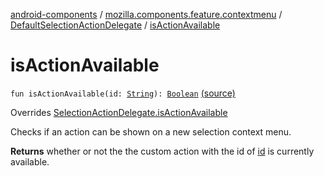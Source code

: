 [android-components](../../index.md) / [mozilla.components.feature.contextmenu](../index.md) / [DefaultSelectionActionDelegate](index.md) / [isActionAvailable](./is-action-available.md)

# isActionAvailable

`fun isActionAvailable(id: `[`String`](https://kotlinlang.org/api/latest/jvm/stdlib/kotlin/-string/index.html)`): `[`Boolean`](https://kotlinlang.org/api/latest/jvm/stdlib/kotlin/-boolean/index.html) [(source)](https://github.com/mozilla-mobile/android-components/blob/master/components/feature/contextmenu/src/main/java/mozilla/components/feature/contextmenu/DefaultSelectionActionDelegate.kt#L39)

Overrides [SelectionActionDelegate.isActionAvailable](../../mozilla.components.concept.engine.selection/-selection-action-delegate/is-action-available.md)

Checks if an action can be shown on a new selection context menu.

**Returns**
whether or not the the custom action with the id of [id](../../mozilla.components.concept.engine.selection/-selection-action-delegate/is-action-available.md#mozilla.components.concept.engine.selection.SelectionActionDelegate$isActionAvailable(kotlin.String)/id) is currently available.

